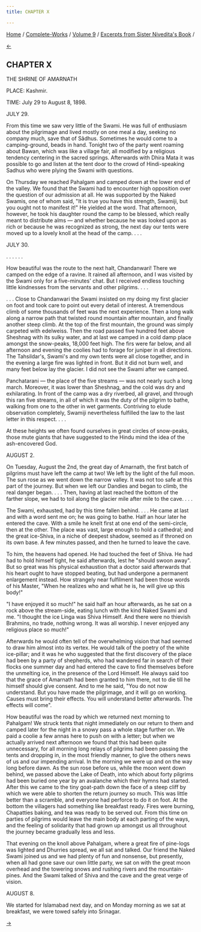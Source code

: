```yaml
---
title: CHAPTER X

---
```

<div>

[Home](../../../index.htm) / [Complete-Works](../../complete_works.htm)
/ [Volume 9](../volume_9_contents.htm) / [Excerpts from Sister
Nivedita's Book](excerpts_from_sister_niveditas_book_contents.htm) /

[←](chapter_ix.htm)

## CHAPTER X

THE SHRINE OF AMARNATH

PLACE: Kashmir.

TIME: July 29 to August 8, 1898.

JULY 29.

From this time we saw very little of the Swami. He was full of
enthusiasm about the pilgrimage and lived mostly on one meal a day,
seeking no company much, save that of Sâdhus. Sometimes he would come to
a camping-ground, beads in hand. Tonight two of the party went roaming
about Bawan, which was like a village fair, all modified by a religious
tendency centering in the sacred springs. Afterwards with Dhira Mata it
was possible to go and listen at the tent door to the crowd of
Hindi-speaking Sadhus who were plying the Swami with questions.

On Thursday we reached Pahalgam and camped down at the lower end of the
valley. We found that the Swami had to encounter high opposition over
the question of our admission at all. He was supported by the Naked
Swamis, one of whom said, "It is true you have this strength, Swamiji,
but you ought not to manifest it!" He yielded at the word. That
afternoon, however, he took his daughter round the camp to be blessed,
which really meant to distribute alms — and whether because he was
looked upon as rich or because he was recognized as strong, the next day
our tents were moved up to a lovely knoll at the head of the camp. . . .

JULY 30.

. . . . . .

How beautiful was the route to the next halt, Chandanwari! There we
camped on the edge of a ravine. It rained all afternoon, and I was
visited by the Swami only for a five-minutes' chat. But I received
endless touching little kindnesses from the servants and other pilgrims.
. . .

. . . Close to Chandanwari the Swami insisted on my doing my first
glacier on foot and took care to point out every detail of interest. A
tremendous climb of some thousands of feet was the next experience. Then
a long walk along a narrow path that twisted round mountain after
mountain, and finally another steep climb. At the top of the first
mountain, the ground was simply carpeted with edelweiss. Then the road
passed five hundred feet above Sheshnag with its sulky water, and at
last we camped in a cold damp place amongst the snow-peaks, 18,000 feet
high. The firs were far below, and all afternoon and evening the coolies
had to forage for juniper in all directions. The Tahsildar's, Swami's
and my own tents were all close together, and in the evening a large
fire was lighted in front. But it did not burn well, and many feet below
lay the glacier. I did not see the Swami after we camped.

Panchatarani — the place of the five streams — was not nearly such a
long march. Moreover, it was lower than Sheshnag, and the cold was dry
and exhilarating. In front of the camp was a dry riverbed, all gravel,
and through this ran five streams, in all of which it was the duty of
the pilgrim to bathe, walking from one to the other in wet garments.
Contriving to elude observation completely, Swamiji nevertheless
fulfilled the law to the last letter in this respect. . . .

At these heights we often found ourselves in great circles of
snow-peaks, those mute giants that have suggested to the Hindu mind the
idea of the ash-encovered God.

AUGUST 2.

On Tuesday, August the 2nd, the great day of Amarnath, the first batch
of pilgrims must have left the camp at two! We left by the light of the
full moon. The sun rose as we went down the narrow valley. It was not
too safe at this part of the journey. But when we left our Dandies and
began to climb, the real danger began. . . . Then, having at last
reached the bottom of the farther slope, we had to toil along the
glacier mile after mile to the cave. . . .

The Swami, exhausted, had by this time fallen behind. . . . He came at
last and with a word sent me on; he was going to bathe. Half an hour
later he entered the cave. With a smile he knelt first at one end of the
semi-circle, then at the other. The place was vast, large enough to hold
a cathedral; and the great ice-Shiva, in a niche of deepest shadow,
seemed as if throned on its own base. A few minutes passed, and then he
turned to leave the cave.

To him, the heavens had opened. He had touched the feet of Shiva. He had
had to hold himself tight, he said afterwards, lest he "should swoon
away". But so great was his physical exhaustion that a doctor said
afterwards that his heart ought to have stopped beating, but had
undergone a permanent enlargement instead. How strangely near fulfilment
had been those words of his Master, "When he realizes who and what he
is, he will give up this body!"

"I have enjoyed it so much!" he said half an hour afterwards, as he sat
on a rock above the stream-side, eating lunch with the kind Naked Swami
and me. "I thought the ice Linga was Shiva Himself. And there were no
thievish Brahmins, no trade, nothing wrong. It was all worship. I never
enjoyed any religious place so much!"

Afterwards he would often tell of the overwhelming vision that had
seemed to draw him almost into its vertex. He would talk of the poetry
of the white ice-pillar; and it was he who suggested that the first
discovery of the place had been by a party of shepherds, who had
wandered far in search of their flocks one summer day and had entered
the cave to find themselves before the unmelting ice, in the presence of
the Lord Himself. He always said too that the grace of Amarnath had been
granted to him there, not to die till he himself should give consent.
And to me he said, "You do not now understand. But you have made the
pilgrimage, and it will go on working. Causes must bring their effects.
You will understand better afterwards. The effects will come".

How beautiful was the road by which we returned next morning to
Pahalgam! We struck tents that night immediately on our return to them
and camped later for the night in a snowy pass a whole stage further on.
We paid a coolie a few annas here to push on with a letter; but when we
actually arrived next afternoon we found that this had been quite
unnecessary, for all morning long relays of pilgrims had been passing
the tents and dropping in, in the most friendly manner, to give the
others news of us and our impending arrival. In the morning we were up
and on the way long before dawn. As the sun rose before us, while the
moon went down behind, we passed above the Lake of Death, into which
about forty pilgrims had been buried one year by an avalanche which
their hymns had started. After this we came to the tiny goat-path down
the face of a steep cliff by which we were able to shorten the return
journey so much. This was little better than a scramble, and everyone
had perforce to do it on foot. At the bottom the villagers had something
like breakfast ready. Fires were burning, Chapatties baking, and tea was
ready to be served out. From this time on parties of pilgrims would
leave the main body at each parting of the ways, and the feeling of
solidarity that had grown up amongst us all throughout the journey
became gradually less and less.

That evening on the knoll above Pahalgam, where a great fire of
pine-logs was lighted and Dhurries spread, we all sat and talked. Our
friend the Naked Swami joined us and we had plenty of fun and nonsense,
but presently, when all had gone save our own little party, we sat on
with the great moon overhead and the towering snows and rushing rivers
and the mountain-pines. And the Swami talked of Shiva and the cave and
the great verge of vision.

AUGUST 8.

We started for Islamabad next day, and on Monday morning as we sat at
breakfast, we were towed safely into Srinagar.

[→](chapter_xi.htm)

</div>
